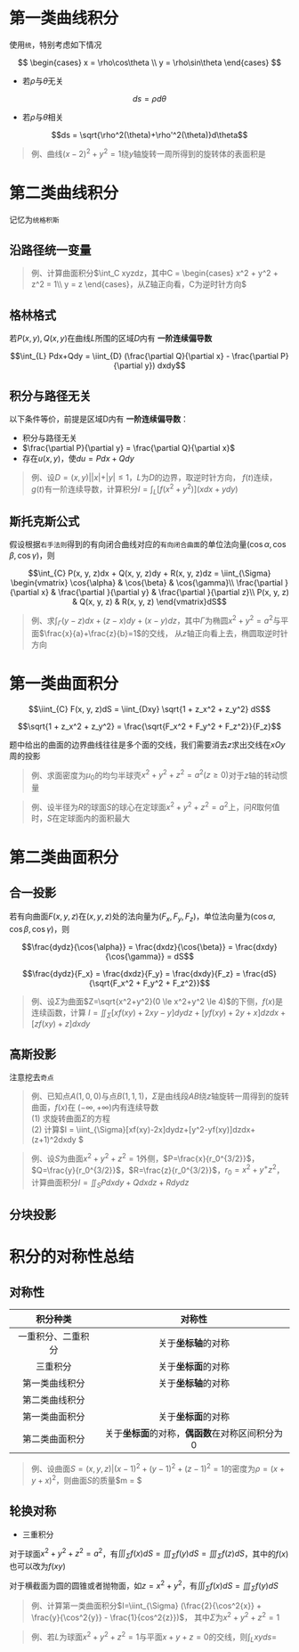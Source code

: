 <script type="text/x-mathjax-config">
  MathJax.Hub.Config({
    tex2jax: {
      inlineMath: [ ['$','$'], ["\\(","\\)"] ],
      processEscapes: true
    }
  });
</script>
<script type="text/javascript"
  src="https://cdn.mathjax.org/mathjax/latest/MathJax.js?config=TeX-AMS-MML_HTMLorMML">
</script>

# 第一类曲线积分

使用`统`，特别考虑如下情况

$$
\begin{cases}
x = \rho\cos\theta \\
y = \rho\sin\theta
\end{cases}
$$

+ 若$\rho$与$\theta$无关

$$ds = \rho d\theta$$

+ 若$\rho$与$\theta$相关

$$ds = \sqrt{\rho^2(\theta)+\rho'^2(\theta)}d\theta$$

> 例、曲线$(x-2)^2 + y^2 = 1$绕$y$轴旋转一周所得到的旋转体的表面积是

# 第二类曲线积分

记忆为`统格积斯`

## 沿路径统一变量

> 例、计算曲面积分$\int_C xyzdz，其中C = \begin{cases}
x^2 + y^2 + z^2 = 1\\
y = z
\end{cases}，从Z轴正向看，C为逆时针方向$

## 格林格式

若$P(x,y), Q(x,y)$在曲线$L$所围的区域$D$内有 **一阶连续偏导数**

$$\int_{L} Pdx+Qdy = \iint_{D} (\frac{\partial Q}{\partial x} - \frac{\partial P}{\partial y}) dxdy$$

## 积分与路径无关

以下条件等价，前提是区域D内有 **一阶连续偏导数**：
+ 积分与路径无关
+ $\frac{\partial P}{\partial y} = \frac{\partial Q}{\partial x}$
+ 存在$u(x,y)$，使$du = Pdx + Qdy$

> 例、设$D = {(x, y) | |x| + |y| \le 1}$，$L$为$D$的边界，取逆时针方向，
> $f(t)$连续，$g(t)$有一阶连续导数，计算积分$I = \int_{L} [f(x^2 + y^2)] (xdx + ydy)$

## 斯托克斯公式

假设根据`右手法则`得到的有向闭合曲线对应的`有向闭合曲面`的单位法向量$(\cos{\alpha}, \cos{\beta}, \cos{\gamma})$，则

$$\int_{C} P(x, y, z)dx + Q(x, y, z)dy + R(x, y, z)dz = \iint_{\Sigma} \begin{vmatrix}
\cos{\alpha} & \cos{\beta} & \cos{\gamma}\\
\frac{\partial }{\partial x} & \frac{\partial }{\partial y} & \frac{\partial }{\partial z}\\
P(x, y, z) & Q(x, y, z) & R(x, y, z)
\end{vmatrix}dS$$ 

> 例、求$\int_{\Gamma}(y-z)dx+(z-x)dy+(x-y)dz$，其中$\Gamma$为椭圆$x^2+y^2=a^2$与平面$\frac{x}{a}+\frac{z}{b}=1$的交线，
> 从$z$轴正向看上去，椭圆取逆时针方向

# 第一类曲面积分

$$\iint_{C} F(x, y, z)dS = \iint_{Dxy} \sqrt{1 + z_x^2 + z_y^2} dS$$

$$\sqrt{1 + z_x^2 + z_y^2} = \frac{\sqrt{F_x^2 + F_y^2 + F_z^2}}{F_z}$$

题中给出的曲面的边界曲线往往是多个面的交线，我们需要消去$z$求出交线在$xOy$周的投影 

> 例、求面密度为$\mu_0$的均匀半球壳$x^2+y^2+z^2=a^2(z \ge 0)$对于$z$轴的转动惯量

> 例、设半径为$R$的球面$S$的球心在定球面$x^2+y^2+z^2=a^2$上，问$R$取何值时，$S$在定球面内的面积最大

# 第二类曲面积分

## 合一投影

若有向曲面$F(x, y, z)$在$(x, y, z)$处的法向量为$(F_x, F_y, F_z)$，单位法向量为$(\cos{\alpha}, \cos{\beta}, \cos{\gamma})$，则

$$\frac{dydz}{\cos{\alpha}} = \frac{dxdz}{\cos{\beta}} = \frac{dxdy}{\cos{\gamma}} = dS$$ 

$$\frac{dydz}{F_x} = \frac{dxdz}{F_y} = \frac{dxdy}{F_z} = \frac{dS}{\sqrt{F_x^2 + F_y^2 + F_z^2}}$$ 

> 例、设$\Sigma$为曲面$Z=\sqrt{x^2+y^2}(0 \le x^2+y^2 \le 4)$的下侧，$f(x)$是连续函数，计算
> $I = \iint_{\Sigma} [xf(xy)+2xy-y]dydz + [yf(xy)+2y+x]dzdx + [zf(xy)+z]dxdy$

## 高斯投影

注意挖去`奇点` 

> 例、已知点$A(1,0,0)$与点$B(1,1,1)$，$\Sigma$是由线段$AB$绕$z$轴旋转一周得到的旋转曲面，$f(x)$在
> $(-\infty, +\infty)$内有连续导数  
(1) 求旋转曲面$\Sigma$的方程  
(2) 计算$I = \iint_{\Sigma}[xf(xy)-2x]dydz+[y^2-yf(xy)]dzdx+(z+1)^2dxdy $

> 例、设$S$为曲面$x^2+y^2+z^2=1$外侧，$P=\frac{x}{r_0^{3/2}}$，$Q=\frac{y}{r_0^{3/2}}$，$R=\frac{z}{r_0^{3/2}}$，$r_0=x^2+y^+z^2$，
> 计算曲面积分$I=\iint_{S} Pdxdy+Qdxdz+Rdydz$

## 分块投影

# 积分的对称性总结

## 对称性

| 积分种类           | 对称性                                            |
| :-:                | :-:                                               |
| 一重积分、二重积分 | 关于**坐标轴**的对称                              |
| 三重积分           | 关于**坐标面**的对称                              |
| 第一类曲线积分     | 关于**坐标轴**的对称                              |
| 第二类曲线积分     |                                                   |
| 第一类曲面积分     | 关于**坐标面**的对称                              |
| 第二类曲面积分     | 关于**坐标面**的对称，**偶函数**在对称区间积分为0 |

> 例、设曲面$S = {(x,y,z) | (x-1)^2 + (y-1)^2 + (z-1)^2 = 1}$的密度为$\rho = (x + y + x)^2$，则曲面$S$的质量$m = $

## 轮换对称

+ 三重积分

对于球面$x^2+y^2+z^2=a^2$，有$\iiint_{\Sigma} f(x)dS = \iiint_{\Sigma} f(y)dS = \iiint_{\Sigma} f(z)dS$，其中的$f(x)$也可以改为$f(xy)$ 

对于横截面为圆的圆锥或者抛物面，如$z=x^2+y^2$，有$\iiint_{\Sigma} f(x)dS = \iiint_{\Sigma} f(y)dS$ 

> 例、计算第一类曲面积分$I=\iint_{\Sigma} (\frac{2}{\cos^2{x}} + \frac{y}{\cos^2{y}} - \frac{1}{cos^2{z}})$，
> 其中$\Sigma$为$x^2+y^2+z^2=1$ 

> 例、若$L$为球面$x^2+y^2+z^2=1$与平面$x+y+z=0$的交线，则$\int_L xyds=$
